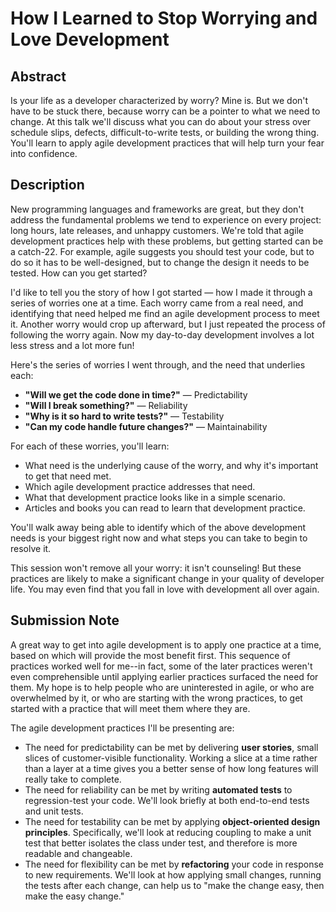 # How I Learned to Stop Worrying and Love Development

## Abstract

Is your life as a developer characterized by worry? Mine is. But we don't have to be stuck there, because worry can be a pointer to what we need to change. At this talk we'll discuss what you can do about your stress over schedule slips, defects, difficult-to-write tests, or building the wrong thing. You'll learn to apply agile development practices that will help turn your fear into confidence.

## Description

New programming languages and frameworks are great, but they don't address the fundamental problems we tend to experience on every project: long hours, late releases, and unhappy customers. We're told that agile development practices help with these problems, but getting started can be a catch-22. For example, agile suggests you should test your code, but to do so it has to be well-designed, but to change the design it needs to be tested. How can you get started?

I'd like to tell you the story of how I got started — how I made it through a series of worries one at a time. Each worry came from a real need, and identifying that need helped me find an agile development process to meet it. Another worry would crop up afterward, but I just repeated the process of following the worry again. Now my day-to-day development involves a lot less stress and a lot more fun!

Here's the series of worries I went through, and the need that underlies each:

- **"Will we get the code done in time?"** — Predictability
- **"Will I break something?"** — Reliability
- **"Why is it so hard to write tests?"** — Testability
- **"Can my code handle future changes?"** — Maintainability

For each of these worries, you'll learn:

- What need is the underlying cause of the worry, and why it's important to get that need met.
- Which agile development practice addresses that need.
- What that development practice looks like in a simple scenario.
- Articles and books you can read to learn that development practice.

You'll walk away being able to identify which of the above development needs is your biggest right now and what steps you can take to begin to resolve it.

This session won't remove all your worry: it isn't counseling! But these practices are likely to make a significant change in your quality of developer life. You may even find that you fall in love with development all over again.

## Submission Note

A great way to get into agile development is to apply one practice at a time, based on which will provide the most benefit first. This sequence of practices worked well for me--in fact, some of the later practices weren't even comprehensible until applying earlier practices surfaced the need for them. My hope is to help people who are uninterested in agile, or who are overwhelmed by it, or who are starting with the wrong practices, to get started with a practice that will meet them where they are.

The agile development practices I'll be presenting are:

- The need for predictability can be met by delivering **user stories**, small slices of customer-visible functionality. Working a slice at a time rather than a layer at a time gives you a better sense of how long features will really take to complete.
- The need for reliability can be met by writing **automated tests** to regression-test your code. We'll look briefly at both end-to-end tests and unit tests.
- The need for testability can be met by applying **object-oriented design principles**. Specifically, we'll look at reducing coupling to make a unit test that better isolates the class under test, and therefore is more readable and changeable.
- The need for flexibility can be met by **refactoring** your code in response to new requirements. We'll look at how applying small changes, running the tests after each change, can help us to "make the change easy, then make the easy change."
